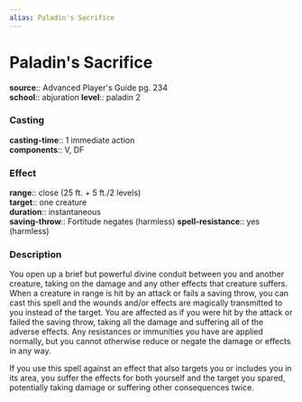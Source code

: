 ```yaml
---
alias: Paladin's Sacrifice
---
```


# Paladin's Sacrifice 

**source**:: Advanced Player's Guide pg. 234  
**school**:: abjuration
**level**:: paladin 2

### Casting 

**casting-time**:: 1 immediate action  
**components**:: V, DF

### Effect 

**range**:: close (25 ft. + 5 ft./2 levels)  
**target**:: one creature  
**duration**:: instantaneous  
**saving-throw**:: Fortitude negates (harmless)
**spell-resistance**:: yes (harmless)

### Description 

You open up a brief but powerful divine conduit between you and another creature, taking on the damage and any other effects that creature suffers. When a creature in range is hit by an attack or fails a saving throw, you can cast this spell and the wounds and/or effects are magically transmitted to you instead of the target. You are affected as if you were hit by the attack or failed the saving throw, taking all the damage and suffering all of the adverse effects. Any resistances or immunities you have are applied normally, but you cannot otherwise reduce or negate the damage or effects in any way.  
  
If you use this spell against an effect that also targets you or includes you in its area, you suffer the effects for both yourself and the target you spared, potentially taking damage or suffering other consequences twice.

